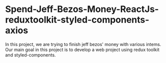 # Spend-Jeff-Bezos-Money-ReactJs-reduxtoolkit-styled-components-axios
In this project, we are trying to finish jeff bezos' money with various intems. Our main goal in this project is to develop a web project using redux toolkit and styled-components.
